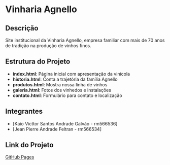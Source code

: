 # Vinharia Agnello

## Descrição
Site institucional da Vinharia Agnello, empresa familiar com mais de 70 anos de tradição na produção de vinhos finos.

## Estrutura do Projeto
- **index.html**: Página inicial com apresentação da vinícola
- **historia.html**: Conta a trajetória da família Agnello
- **produtos.html**: Mostra nossa linha de vinhos
- **galeria.html**: Fotos dos vinhedos e instalações
- **contato.html**: Formulário para contato e localização

## Integrantes
- [Kaio Victtor Santos Andrade Galvão - rm566536]
- [Jean Pierre Andrade Feltran - rm566534]

## Link do Projeto
[GitHub Pages](https://kaiogalvao.github.io/vinheria-agnello/)

